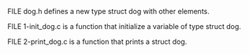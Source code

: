 FILE dog.h defines a new type struct dog with other elements.

FILE 1-init_dog.c is a function that initialize a variable of type struct dog.

FILE 2-print_dog.c is a function that prints a struct dog.
